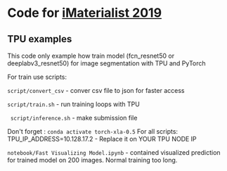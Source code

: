 # Code for [iMaterialist 2019](https://www.kaggle.com/c/imaterialist-fashion-2019-FGVC6/)

## TPU examples

This code only example how train model (fcn_resnet50 or deeplabv3_resnet50) for image segmentation with TPU and PyTorch

For train use scripts:

``` script/convert_csv ``` - conver csv file to json for faster access

``` script/train.sh ``` - run training loops with TPU

```  script/inference.sh ``` - make submission file

Don't forget : ```conda activate torch-xla-0.5```
For all scripts: TPU_IP_ADDRESS=10.128.17.2 - Replace it on YOUR TPU NODE IP

``` notebook/Fast Visualizing Model.ipynb ``` - contained visualized prediction for trained model on 200 images. Normal training too long.
